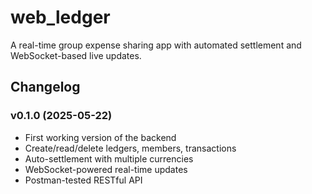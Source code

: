 # web_ledger

A real-time group expense sharing app with automated settlement and WebSocket-based live updates.

## Changelog

### v0.1.0 (2025-05-22)
- First working version of the backend
- Create/read/delete ledgers, members, transactions
- Auto-settlement with multiple currencies
- WebSocket-powered real-time updates
- Postman-tested RESTful API
